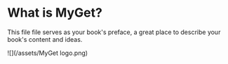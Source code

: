 # What is MyGet?

This file file serves as your book's preface, a great place to describe your book's content and ideas.

![](/assets/MyGet logo.png)

